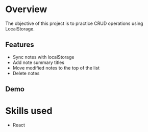 # Overview
The objective of this project is to practice CRUD operations using LocalStorage.
## Features
- Sync notes with localStorage
- Add note summary titles
- Move modified notes to the top of the list
- Delete notes

## Demo

# Skills used
- React